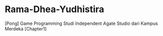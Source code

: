 # Rama-Dhea-Yudhistira
[Pong] Game Programming Studi Independent Agate Studio dari Kampus Merdeka [Chapter1]
